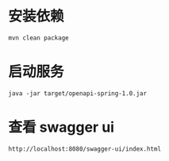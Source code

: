 # 安装依赖

    mvn clean package

# 启动服务

    java -jar target/openapi-spring-1.0.jar

# 查看 swagger ui

    http://localhost:8080/swagger-ui/index.html